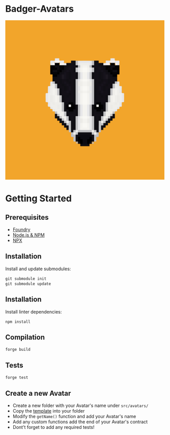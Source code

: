 # Badger-Avatars
![](./docs/images/badger_logo.png)

# Getting Started

## Prerequisites

- [Foundry](https://github.com/gakonst/foundry)
- [Node.js & NPM](https://nodejs.org/en/)
- [NPX](https://www.npmjs.com/package/npx)

## Installation

Install and update submodules:

```console
git submodule init
git submodule update
```

## Installation

Install linter dependencies:

```console
npm install
```

## Compilation

```
forge build
```

## Tests

```
forge test
```

## Create a new Avatar
- Create a new folder with your Avatar's name under `src/avatars/`
- Copy the [template](./src/avatars/template/Avatar.sol) into your folder
- Modify the `getName()` function and add your Avatar's name
- Add any custom functions add the end of your Avatar's contract
- Dont't forget to add any required tests!